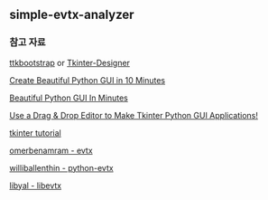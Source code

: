 ## simple-evtx-analyzer

### 참고 자료

<a href="https://github.com/israel-dryer/ttkbootstrap">ttkbootstrap</a> or <a href="https://github.com/ParthJadhav/Tkinter-Designer">Tkinter-Designer</a>

<a href="https://youtu.be/Qd-jJjduWeQ">Create Beautiful Python GUI in 10 Minutes</a>

<a href="https://youtu.be/mFjE2-rbpm8">Beautiful Python GUI In Minutes</a>

<a href="https://youtu.be/oLxFqpUbaAE">Use a Drag & Drop Editor to Make Tkinter Python GUI Applications!</a>

<a href="https://076923.github.io/posts/Python-tkinter-1/">tkinter tutorial</a>

<a href="https://github.com/omerbenamram/evtx">omerbenamram - evtx</a>

<a href="https://github.com/williballenthin/python-evtx">williballenthin - python-evtx</a>

<a href="https://github.com/libyal/libevtx">libyal - libevtx</a>
